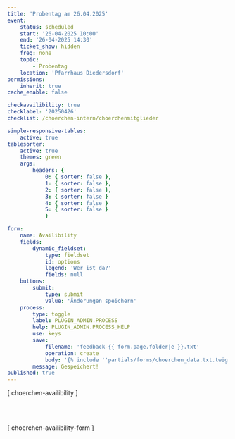 ```yaml
---
title: 'Probentag am 26.04.2025'
event:
    status: scheduled
    start: '26-04-2025 10:00'
    end: '26-04-2025 14:30'
    ticket_show: hidden
    freq: none
    topic:
        - Probentag
    location: 'Pfarrhaus Diedersdorf'
permissions:
    inherit: true
cache_enable: false

checkavailibility: true
checklabel: '20250426'
checklist: /choerchen-intern/choerchenmitglieder

simple-responsive-tables:
    active: true
tablesorter:
    active: true
    themes: green
    args:
        headers: {
            0: { sorter: false },
            1: { sorter: false },
            2: { sorter: false },
            3: { sorter: false }
            4: { sorter: false }
            5: { sorter: false }
            }

form:
    name: Availibility
    fields:
        dynamic_fieldset:
            type: fieldset
            id: options
            legend: 'Wer ist da?'
            fields: null
    buttons:
        submit:
            type: submit
            value: 'Änderungen speichern'
    process:
        type: toggle
        label: PLUGIN_ADMIN.PROCESS
        help: PLUGIN_ADMIN.PROCESS_HELP
        use: keys
        save:
            filename: 'feedback-{{ form.page.folder|e }}.txt'
            operation: create
            body: '{% include ''partials/forms/choerchen_data.txt.twig'' %}'
        message: Gespeichert!
published: true
---
```


[ choerchen-availibility ]

</br>
</br>

[ choerchen-availibility-form ]
